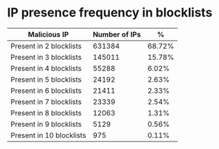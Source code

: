 # IP presence frequency in blocklists
| Malicious IP | Number of IPs | % |
|----|----|----|
| Present in 2 blocklists | 631384 | 68.72% |
| Present in 3 blocklists | 145011 | 15.78% |
| Present in 4 blocklists | 55288 | 6.02% |
| Present in 5 blocklists | 24192 | 2.63% |
| Present in 6 blocklists | 21411 | 2.33% |
| Present in 7 blocklists | 23339 | 2.54% |
| Present in 8 blocklists | 12063 | 1.31% |
| Present in 9 blocklists | 5129 | 0.56% |
| Present in 10 blocklists | 975 | 0.11% |

